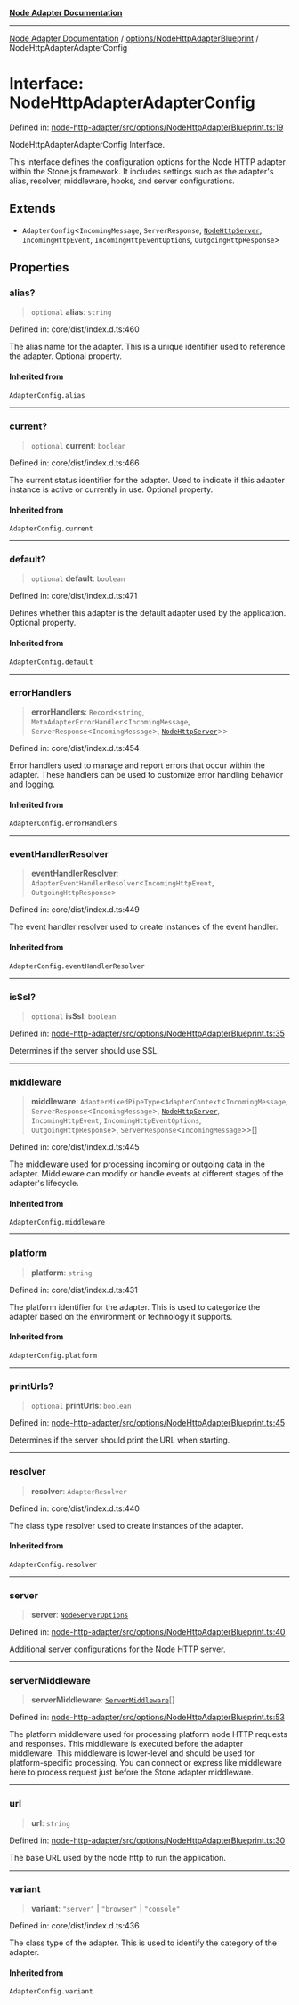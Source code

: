 [**Node Adapter Documentation**](../../../README.md)

***

[Node Adapter Documentation](../../../README.md) / [options/NodeHttpAdapterBlueprint](../README.md) / NodeHttpAdapterAdapterConfig

# Interface: NodeHttpAdapterAdapterConfig

Defined in: [node-http-adapter/src/options/NodeHttpAdapterBlueprint.ts:19](https://github.com/stonemjs/node-http-adapter/blob/2d4cdca7f2d56ee189e6562c361aeaf96b9f1db2/src/options/NodeHttpAdapterBlueprint.ts#L19)

NodeHttpAdapterAdapterConfig Interface.

This interface defines the configuration options for the Node HTTP adapter
within the Stone.js framework. It includes settings such as the adapter's alias,
resolver, middleware, hooks, and server configurations.

## Extends

- `AdapterConfig`\<`IncomingMessage`, `ServerResponse`, [`NodeHttpServer`](../../../declarations/type-aliases/NodeHttpServer.md), `IncomingHttpEvent`, `IncomingHttpEventOptions`, `OutgoingHttpResponse`\>

## Properties

### alias?

> `optional` **alias**: `string`

Defined in: core/dist/index.d.ts:460

The alias name for the adapter.
This is a unique identifier used to reference the adapter.
Optional property.

#### Inherited from

`AdapterConfig.alias`

***

### current?

> `optional` **current**: `boolean`

Defined in: core/dist/index.d.ts:466

The current status identifier for the adapter.
Used to indicate if this adapter instance is active or currently in use.
Optional property.

#### Inherited from

`AdapterConfig.current`

***

### default?

> `optional` **default**: `boolean`

Defined in: core/dist/index.d.ts:471

Defines whether this adapter is the default adapter used by the application.
Optional property.

#### Inherited from

`AdapterConfig.default`

***

### errorHandlers

> **errorHandlers**: `Record`\<`string`, `MetaAdapterErrorHandler`\<`IncomingMessage`, `ServerResponse`\<`IncomingMessage`\>, [`NodeHttpServer`](../../../declarations/type-aliases/NodeHttpServer.md)\>\>

Defined in: core/dist/index.d.ts:454

Error handlers used to manage and report errors that occur within the adapter.
These handlers can be used to customize error handling behavior and logging.

#### Inherited from

`AdapterConfig.errorHandlers`

***

### eventHandlerResolver

> **eventHandlerResolver**: `AdapterEventHandlerResolver`\<`IncomingHttpEvent`, `OutgoingHttpResponse`\>

Defined in: core/dist/index.d.ts:449

The event handler resolver used to create instances of the event handler.

#### Inherited from

`AdapterConfig.eventHandlerResolver`

***

### isSsl?

> `optional` **isSsl**: `boolean`

Defined in: [node-http-adapter/src/options/NodeHttpAdapterBlueprint.ts:35](https://github.com/stonemjs/node-http-adapter/blob/2d4cdca7f2d56ee189e6562c361aeaf96b9f1db2/src/options/NodeHttpAdapterBlueprint.ts#L35)

Determines if the server should use SSL.

***

### middleware

> **middleware**: `AdapterMixedPipeType`\<`AdapterContext`\<`IncomingMessage`, `ServerResponse`\<`IncomingMessage`\>, [`NodeHttpServer`](../../../declarations/type-aliases/NodeHttpServer.md), `IncomingHttpEvent`, `IncomingHttpEventOptions`, `OutgoingHttpResponse`\>, `ServerResponse`\<`IncomingMessage`\>\>[]

Defined in: core/dist/index.d.ts:445

The middleware used for processing incoming or outgoing data in the adapter.
Middleware can modify or handle events at different stages of the adapter's lifecycle.

#### Inherited from

`AdapterConfig.middleware`

***

### platform

> **platform**: `string`

Defined in: core/dist/index.d.ts:431

The platform identifier for the adapter.
This is used to categorize the adapter based on the environment or technology it supports.

#### Inherited from

`AdapterConfig.platform`

***

### printUrls?

> `optional` **printUrls**: `boolean`

Defined in: [node-http-adapter/src/options/NodeHttpAdapterBlueprint.ts:45](https://github.com/stonemjs/node-http-adapter/blob/2d4cdca7f2d56ee189e6562c361aeaf96b9f1db2/src/options/NodeHttpAdapterBlueprint.ts#L45)

Determines if the server should print the URL when starting.

***

### resolver

> **resolver**: `AdapterResolver`

Defined in: core/dist/index.d.ts:440

The class type resolver used to create instances of the adapter.

#### Inherited from

`AdapterConfig.resolver`

***

### server

> **server**: [`NodeServerOptions`](../../../declarations/type-aliases/NodeServerOptions.md)

Defined in: [node-http-adapter/src/options/NodeHttpAdapterBlueprint.ts:40](https://github.com/stonemjs/node-http-adapter/blob/2d4cdca7f2d56ee189e6562c361aeaf96b9f1db2/src/options/NodeHttpAdapterBlueprint.ts#L40)

Additional server configurations for the Node HTTP server.

***

### serverMiddleware

> **serverMiddleware**: [`ServerMiddleware`](../../../declarations/type-aliases/ServerMiddleware.md)[]

Defined in: [node-http-adapter/src/options/NodeHttpAdapterBlueprint.ts:53](https://github.com/stonemjs/node-http-adapter/blob/2d4cdca7f2d56ee189e6562c361aeaf96b9f1db2/src/options/NodeHttpAdapterBlueprint.ts#L53)

The platform middleware used for processing platform node HTTP requests and responses.
This middleware is executed before the adapter middleware.
This middleware is lower-level and should be used for platform-specific processing.
You can connect or express like middleware here to process request just before the Stone adapter middleware.

***

### url

> **url**: `string`

Defined in: [node-http-adapter/src/options/NodeHttpAdapterBlueprint.ts:30](https://github.com/stonemjs/node-http-adapter/blob/2d4cdca7f2d56ee189e6562c361aeaf96b9f1db2/src/options/NodeHttpAdapterBlueprint.ts#L30)

The base URL used by the node http to run the application.

***

### variant

> **variant**: `"server"` \| `"browser"` \| `"console"`

Defined in: core/dist/index.d.ts:436

The class type of the adapter.
This is used to identify the category of the adapter.

#### Inherited from

`AdapterConfig.variant`
